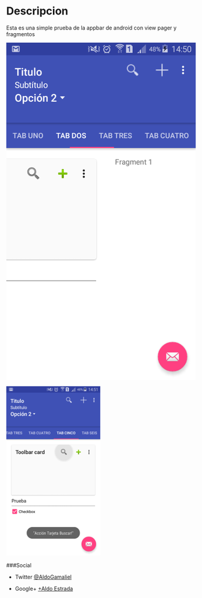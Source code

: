 # Descripcion
Esta es una simple prueba de la appbar de android con view pager y fragmentos

![Sample Screenshots][1]

<img src="screenshot/release/img-rl2_2.png" width="250" height="450">


###Social
- Twitter [@AldoGamaliel](https://twitter.com/AldoGamaliel)

- Google+ [+Aldo Estrada](https://plus.google.com/u/0/+AldoEstrada1992)

 [1]: screenshot/release/img-rl2_1.png

